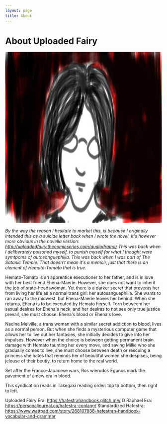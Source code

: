 ```yaml
---
layout: page
title: About
---
```

# About Uploaded Fairy
<img src="https://github.com/LWFlouisa/Homepage/blob/master/Images/hemato.jpeg?raw=true" width="800px" height="550px"/>

<i>By the way the reason I hesitate to market this, is because I originally intended this as a suicide letter back when I wrote the novel. It's however more obvious in the novella version: http://uploadedfairy.thecomicseries.com/audiodrama/ This was back when I deliberately poisoned myself, to punish myself for what I thought were symtpoms of autosanguephilia. This was back when I was part of The Satanic Temple. That doesn't mean it's a memoir, just that there is an element of Hemato-Tomato that is true.</i>

Hemato-Tomato is an apprentice executioner to her father, and is in love with her best friend Ehena-Maerie. However, she does not want to inherit the job of state-headswoman. Yet there is a darker secret that prevents her from living her life as a normal trans girl: her autosanguephilia. She wants to ran away to the midwest, but Ehena-Maerie leaves her behind. When she returns, Ehena is to be executed by Hemato herself. Torn betweem her sexual desires for Ehena's neck, and her desires to not see only true justice prevail, she must choose: Ehena's blood or Ehena's love.

Nadine Melville, a trans woman with a similar secret addiction to blood, lives as a normal person. But when she finds a mysterious computer game that allows her to live out her fantasies, she initially decides to give into her impulses. However when the choice is between getting permanent brain damage with Hemato taunting her every move, and saving Millie who she gradually comes to live, she must choose between death or rescuing a princess she hates that reminds her of beautiful women she despises, being jelouse of their beutiy, to return home to the real world.

Set after the Franco-Japanese wars, Ros wierudos Egunos mark the pavement of a new era in blood.

This syndication reads in Takegaki reading order: top to bottom, then right to left.

Uploaded Fairy Era: https://hafestrahandbook.glitch.me/
O Raphael Era: https://personaljournal.ca/hafestra-conlang/
Standardized Hafestra: https://www.wattpad.com/story/268107938-hafestran-handbook-vocabular-and-grammar
